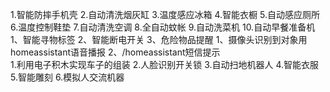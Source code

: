 1.智能防摔手机壳
2.自动清洗烟灰缸
3.温度感应冰箱
4.智能衣橱
5.自动感应厕所
6.温度控制鞋垫
7.自动清洗空调
8.全自动蚊帐
9.自动洗菜机
10.自动早餐准备机
1、智能寻物标签
2、智能断电开关
3、危险物品提醒
1、摄像头识别到对象用homeassistant语音播报
2、/homeassistant短信提示   
1.利用电子积木实现车子的组装
2.人脸识别开关锁
3.自动扫地机器人
4.智能衣服
5.智能雕刻
6.模拟人交流机器
